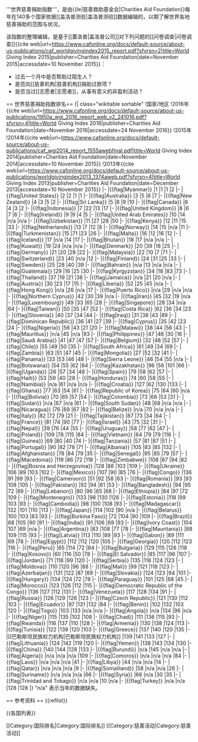 
'''世界慈善捐助指数'''，是由{{le|慈善救助基金会|Charities Aid Foundation}}每年在140多个国家依据[[盖洛普测验|盖洛普测验]]数据编辑的，以期了解世界各地慈善捐助的范围与状况。

该指数的整理编辑，是基于[[蓋洛普|盖洛普公司]]对下列问题的[[问卷调查|问卷调查]]<ref name="2015 World Giving Index">{{cite web|url=https://www.cafonline.org/docs/default-source/about-us-publications/caf_worldgivingindex2015_report.pdf?sfvrsn=2|title=World Giving Index 2015|publisher=Charities Aid Foundation|date=November 2015|accessdate=10 November 2015}}</ref>：
* 过去一个月中是否帮助过陌生人？
* 是否向[[慈善机构|慈善机构]]捐助过款项？
* 是否当过[[志愿者|志愿者]]，从事有意义的非盈利活动？

== 世界慈善捐助指数排名==
{| class="wikitable sortable"
!国家/地区
!2016年<ref>{{cite web|url=https://www.cafonline.org/docs/default-source/about-us-publications/1950a_wgi_2016_report_web_v2_241016.pdf?sfvrsn=4|title=World Giving Index 2016|publisher=Charities Aid Foundation|date=November 2016|accessdate=24 November 2016}}</ref>
!2015年<ref name="2015 World Giving Index2" />
!2014年<ref>{{cite web|url=https://www.cafonline.org/docs/default-source/about-us-publications/caf_wgi2014_report_1555awebfinal.pdf|title=World Giving Index 2014|publisher=Charities Aid Foundation|date=November 2014|accessdate=10 November 2015}}</ref>
!2013年<ref>{{cite web|url=https://www.cafonline.org/docs/default-source/about-us-publications/worldgivingindex2013_1374aweb.pdf?sfvrsn=4|title=World Giving Index 2013|publisher=Charities Aid Foundation|date=December 2013|accessdate=10 November 2015}}</ref>
|-
|{{flag|Myanmar}}
|1
|1
|1
|2
|-
|{{flag|United States}}
|2
|2
|1
|1
|-
|{{flag|Australia}}
|3
|5
|6
|7
|-
|{{flag|New Zealand}}
|4
|3
|5
|2
|-
|{{flag|Sri Lanka}}
|5
|8
|9
|10
|-
|{{flag|Canada}}
|6
|4
|3
|2
|-
|{{flag|Indonesia}}
|7
|22
|13
|17
|-
|{{flag|United Kingdom}}
|8
|6
|7
|6
|-
|{{flag|Ireland}}
|9
|9
|4
|5
|-
|{{flag|United Arab Emirates}}
|10
|14
|n/a
|n/a
|-
|{{flag|Uzbekistan}}
|11
|27
|28
|50
|-
|{{flag|Kenya}}
|12
|11
|15
|33
|-
|{{flag|Netherlands}}
|13
|7
|12
|8
|-
|{{flag|Norway}}
|14
|15
|n/a
|11
|-
|{{flag|Turkmenistan}}
|15
|71
|23
|26
|-
|{{flag|Malta}}
|16
|12
|16
|12
|-
|{{flag|Iceland}}
|17
|n/a
|14
|17
|-
|{{flag|Bhutan}}
|18
|17
|n/a
|n/a
|-
|{{flag|Kuwait}}
|19
|24
|n/a
|n/a
|-
|{{flag|Denmark}}
|20
|39
|18
|25
|-
|{{flag|Germany}}
|21
|20
|28
|22
|-
|{{flag|Malaysia}}
|22
|10
|7
|71
|-
|{{flag|Switzerland}}
|23
|40
|n/a
|12
|-
|{{flag|Finland}}
|24
|31
|25
|33
|-
|{{flag|Sweden}}
|25
|28
|40
|39
|-
|{{flag|Bahrain}}
|n/a
|13
|n/a
|n/a
|-
|{{flag|Guatemala}}
|29
|16
|25
|30
|-
|{{flag|Kyrgyzstan}}
|34
|18
|83
|73
|-
|{{flag|Thailand}}
|37
|19
|21
|38
|-
|{{flag|Jamaica}}
|n/a
|21
|20
|n/a
|-
|{{flag|Austria}}
|30
|23
|17
|15
|-
|{{flag|Liberia}}
|52
|25
|45
|n/a
|-
|{{flag|Hong Kong}}
|n/a
|26
|n/a
|17
|-
|{{flag|Puerto Rico}}
|n/a
|29
|n/a
|n/a
|-
|{{flag|Northern Cyprus}}
|42
|30
|39
|n/a
|-
|{{flag|Iran}}
|45
|32
|19
|n/a
|-
|{{flag|Luxembourg}}
|49
|33
|65
|28
|-
|{{flag|Singapore}}
|28
|34
|n/a
|64
|-
|{{flag|Taiwan}}
|50
|35
|47
|52
|-
|{{flag|Costa Rica}}
|62
|36
|34
|23
|-
|{{flag|Slovenia}}
|40
|37
|34
|44
|-
|{{flag|Iraq}}
|31
|38
|43
|89
|-
|{{flag|Dominican Republic}}
|36
|41
|27
|39
|-
|{{flag|Cyprus}}
|35
|42
|23
|24
|-
|{{flag|Nigeria}}
|56
|43
|21
|20
|-
|{{flag|Malawi}}
|38
|44
|56
|43
|-
|{{flag|Mauritius}}
|n/a
|45
|n/a
|93
|-
|{{flag|Philippines}}
|47
|46
|30
|16
|-
|{{flag|Saudi Arabia}}
|41
|47
|47
|57
|-
|{{flag|Belgium}}
|32
|48
|52
|57
|-
|{{flag|Chile}}
|55
|49
|50
|35
|-
|{{flag|South Africa}}
|61
|49
|34
|69
|-
|{{flag|Zambia}}
|63
|51
|47
|45
|-
|{{flag|Mongolia}}
|27
|52
|32
|41
|-
|{{flag|Panama}}
|33
|53
|46
|48
|-
|{{flag|Sierra Leone}}
|46
|54
|55
|n/a
|-
|{{flag|Botswana}}
|54
|55
|62
|84
|-
|{{flag|Kazakhstan}}
|96
|56
|101
|66
|-
|{{flag|Uganda}}
|26
|57
|34
|48
|-
|{{flag|Spain}}
|79
|58
|62
|57
|-
|{{flag|Haiti}}
|53
|59
|40
|28
|-
|{{flag|Honduras}}
|74
|60
|58
|55
|-
|{{flag|Namibia}}
|n/a
|61
|n/a
|n/a
|-
|{{flag|Croatia}}
|127
|62
|130
|133
|-
|{{flag|Ghana}}
|77
|63
|54
|61
|-
|{{flag|Republic of Korea}}
|75
|64
|60
|n/a
|-
|{{flag|Bolivia}}
|70
|65
|57
|54
|-
|{{flag|Colombia}}
|73
|66
|53
|31
|-
|{{flag|Sudan}}
|n/a
|67
|n/a
|61
|-
|{{flag|South Sudan}}
|48
|68
|n/a
|n/a
|-
|{{flag|Nicaragua}}
|76
|69
|67
|82
|-
|{{flag|Belize}}
|n/a
|70
|n/a
|n/a
|-
|{{flag|Italy}}
|82
|72
|79
|21
|-
|{{flag|Tajikistan}}
|87
|73
|34
|64
|-
|{{flag|France}}
|81
|74
|90
|77
|-
|{{flag|Israel}}
|43
|75
|32
|31
|-
|{{flag|Nepal}}
|39
|76
|44
|55
|-
|{{flag|Uruguay}}
|58
|77
|62
|47
|-
|{{flag|Poland}}
|109
|78
|115
|84
|-
|{{flag|Vietnam}}
|64
|79
|79
|116
|-
|{{flag|Guinea}}
|69
|80
|40
|74
|-
|{{flag|Tanzania}}
|57
|81
|87
|51
|-
|{{flag|Portugal}}
|90
|82
|78
|71
|-
|{{flag|Albania}}
|105
|83
|85
|132
|-
|{{flag|Afghanistan}}
|78
|84
|79
|35
|-
|{{flag|Senegal}}
|95
|85
|79
|57
|-
|{{flag|Macedonia}}
|119
|86
|72
|118
|-
|{{flag|Zimbabwe}}
|108
|87
|94
|82
|-
|{{flag|Bosnia and Herzegovina}}
|128
|88
|103
|109
|-
|{{flag|Ukraine}}
|106
|89
|103
|102
|-
|{{flag|Mexico}}
|107
|90
|85
|76
|-
|{{flag|Congo}}
|136
|91
|99
|93
|-
|{{flag|Cameroon}}
|51
|92
|58
|63
|-
|{{flag|Romania}}
|93
|93
|108
|105
|-
|{{flag|Pakistan}}
|92
|94
|61
|53
|-
|{{flag|Bangladesh}}
|94
|95
|72
|89
|-
|{{flag|Lebanon}}
|80
|96
|65
|68
|-
|{{flag|Ethiopia}}
|84
|97
|72
|109
|-
|{{flag|Montenegro}}
|133
|98
|130
|126
|-
|{{flag|Estonia}}
|118
|99
|103
|93
|-
|{{flag|Cambodia}}
|98
|100
|108
|93
|-
|{{flag|Madagascar}}
|132
|101
|110
|113
|-
|{{flag|Japan}}
|114
|102
|90
|n/a
|-
|{{flag|Belarus}}
|100
|103
|83
|93
|-
|{{flag|Burkina Faso}}
|72
|104
|90
|109
|-
|{{flag|Brazil}}
|68
|105
|90
|91
|-
|{{flag|India}}
|91
|106
|69
|93
|-
|{{flag|Ivory Coast}}
|104
|107
|69
|n/a
|-
|{{flag|Argentina}}
|83
|108
|77
|78
|-
|{{flag|Mauritania}}
|88
|109
|115
|93
|-
|{{flag|Latvia}}
|113
|110
|89
|93
|-
|{{flag|Gabon}}
|89
|111
|69
|78
|-
|{{flag|Egypt}}
|112
|112
|120
|105
|-
|{{flag|Georgia}}
|120
|112
|123
|116
|-
|{{flag|Peru}}
|65
|114
|72
|84
|-
|{{flag|Bulgaria}}
|129
|115
|126
|118
|-
|{{flag|Kosovo}}
|60
|116
|50
|78
|-
|{{flag|El Salvador}}
|85
|117
|96
|107
|-
|{{flag|Jordan}}
|71
|118
|99
|120
|-
|{{flag|Serbia}}
|135
|118
|124
|123
|-
|{{flag|Moldova}}
|110
|120
|96
|88
|-
|{{flag|Mali}}
|99
|121
|118
|123
|-
|{{flag|Azerbaijan}}
|131
|122
|87
|69
|-
|{{flag|Slovakia}}
|124
|123
|94
|101
|-
|{{flag|Hungary}}
|134
|124
|72
|78
|-
|{{flag|Paraguay}}
|101
|125
|68
|45
|-
|{{flag|Morocco}}
|123
|126
|112
|115
|-
|{{flag|Democratic Republic of the Congo}}
|136
|127
|112
|131
|-
|{{flag|Venezuela}}
|117
|128
|134
|91
|-
|{{flag|Russia}}
|126
|129
|126
|123
|-
|{{flag|Czech Republic}}
|121
|130
|112
|103
|-
|{{flag|Ecuador}}
|97
|131
|132
|84
|-
|{{flag|Benin}}
|102
|132
|103
|120
|-
|{{flag|Togo}}
|103
|133
|n/a
|n/a
|-
|{{flag|Angola}}
|n/a
|134
|96
|n/a
|-
|{{flag|Niger}}
|115
|135
|102
|108
|-
|{{flag|Chad}}
|111
|136
|115
|93
|-
|{{flag|Rwanda}}
|116
|137
|110
|128
|-
|{{flag|Armenia}}
|130
|138
|124
|113
|-
|{{flag|Tunisia}}
|122
|139
|120
|103
|-
|{{flag|Greece}}
|137
|140
|120
|135
|-
|[[巴勒斯坦民族权力机构|巴勒斯坦民族权力机构]]
|139
|141
|133
|127
|-
|{{flag|Lithuania}}
|124
|142
|119
|120
|-
|{{flag|Yemen}}
|138
|143
|134
|130
|-
|{{flag|China}}
|140
|144
|128
|133
|-
|{{flag|Burundi}}
|n/a
|145
|n/a
|n/a
|-
|{{flag|Algeria}}
|n/a
|n/a
|n/a
|109
|-
|{{flag|Comoros}}
|n/a
|n/a
|n/a
|84
|-
|{{flag|Laos}}
|n/a
|n/a
|n/a
|41
|-
|{{flag|Libya}}
|44
|n/a
|n/a
|14
|-
|{{flag|Qatar}}
|n/a
|n/a
|n/a
|9
|-
|{{flag|Somaliland}}
|58
|n/a
|n/a
|26
|-
|{{flag|Suriname}}
|n/a
|n/a
|n/a
|66
|-
|{{flag|Syria}}
|66
|n/a
|30
|35
|-
|{{flag|Trinidad and Tobago}}
|n/a
|n/a
|10
|n/a
|-
|{{flag|Turkey}}
|n/a
|n/a
|128
|128
|}
"n/a" 表示当年的数据缺失。

== 参考资料 ==
{{reflist}}

{{各国列表}}

[[Category:国际排名|Category:国际排名]]
[[Category:慈善活动|Category:慈善活动]]